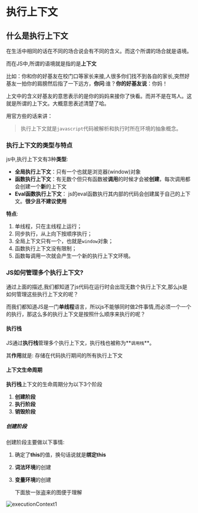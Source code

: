 # 执行上下文

## 什么是执行上下文

在生活中相同的话在不同的场合说会有不同的含义。而这个所谓的场合就是语境。

而在JS中,所谓的语境就是指的是**上下文**

比如：你和你的好基友在校门口等家长来接,人很多你们找不到各自的家长,突然好基友一拍你的肩膀然后指了一下远方，**你问**:谁？**你的好基友说**：你妈！

上文中的含义好基友的意思表示的是你的妈妈来接你了快看。而并不是在骂人。这就是所谓的上下文。大概意思表述清楚了哈。

用官方些的话来讲：

> 执行上下文就是`javascript`代码被解析和执行时所在环境的抽象概念。

### 执行上下文的类型与特点

js中,执行上下文有3种**类型**:

* **全局执行上下文**：只有一个也就是浏览器(window)对象
* **函数执行上下文**：有无数个但只有函数被**调用**的时候才会被**创建**，每次调用都会创建一个**新**的上下文
* **Eval函数执行上下文**： js的eval函数执行其内部的代码会创建属于自己的上下文。**很少且不建议使用**



**特点**:

1. 单线程，只在主线程上运行；
2. 同步执行，从上向下按顺序执行；
3. 全局上下文只有一个，也就是`window`对象；
4. 函数执行上下文没有限制；
5. 函数每调用一次就会产生一个新的执行上下文环境。



### JS如何管理多个执行上下文?

通过上面的描述,我们都知道了js代码在运行时会出现无数个执行上下文,那么js是如何管理这些执行上下文的呢？

而我们都知道JS是一门**单线程**语言，所以js不能够同时做2件事情,而必须一个一个的执行，那这么多的执行上下文是按照什么顺序来执行的呢？

#### 执行栈

JS通过**执行栈**管理多个执行上下文，执行栈也被称为**`调用栈`**。

其**作用**就是: 存储在代码执行期间的所有执行上下文

#### 上下文生命周期

**执行栈**上下文的生命周期分为以下3个阶段

1. **创建阶段**
2. **执行阶段**
3. **销毁阶段**

##### 创建阶段

创建阶段主要做以下事情:

1. 确定了**this**的值，换句话说就是**绑定this**

2. **词法环境**的创建

3. **变量环境**的创建

   下面放一张盗来的图便于理解

![executionContext1](https://user-gold-cdn.xitu.io/2019/10/29/16e182699428e6de?imageView2/0/w/1280/h/960/format/webp/ignore-error/1)

